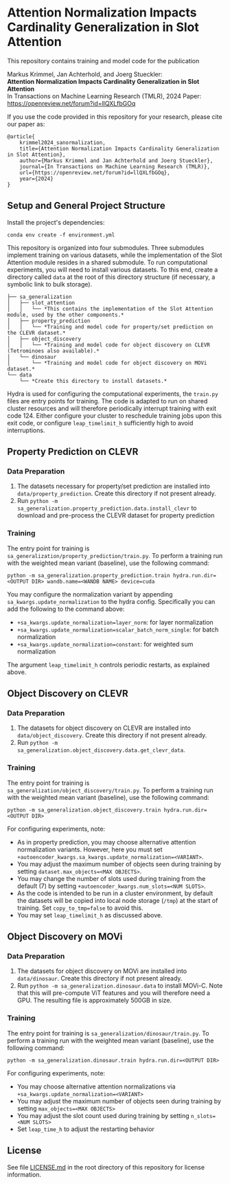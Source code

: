 # Attention Normalization Impacts Cardinality Generalization in Slot Attention
This repository contains training and model code for the publication

Markus Krimmel, Jan Achterhold, and Joerg Stueckler: \
**Attention Normalization Impacts Cardinality Generalization in Slot Attention**\
In Transactions on Machine Learning Research (TMLR), 2024
Paper: https://openreview.net/forum?id=llQXLfbGOq

If you use the code provided in this repository for your research, please cite our paper as:
```
@article{
    krimmel2024_sanormalization,
    title={Attention Normalization Impacts Cardinality Generalization in Slot Attention},
    author={Markus Krimmel and Jan Achterhold and Joerg Stueckler},
    journal={In Transactions on Machine Learning Research (TMLR)},
    url={https://openreview.net/forum?id=llQXLfbGOq},
    year={2024}
}
```

## Setup and General Project Structure
Install the project's dependencies:
```
conda env create -f environment.yml
```

This repository is organized into four submodules. Three submodules implement training on various datasets, while the implementation of the Slot Attention module resides in a shared submodule.
To run computational experiments, you will need to install various datasets. To this end, create a directory called `data` at the root of this directory structure (if necessary, a symbolic link to bulk storage).

```
├── sa_generalization
│   ├── slot_attention
│   │   └── *This contains the implementation of the Slot Attention module, used by the other components.*
│   ├── property_prediction
│   │   └── *Training and model code for property/set prediction on the CLEVR dataset.*
│   ├── object_discovery
│   │   └── *Training and model code for object discovery on CLEVR (Tetrominoes also available).*
│   └── dinosaur
│       └── *Training and model code for object discovery on MOVi dataset.*
└── data
    └── *Create this directory to install datasets.*
```

Hydra is used for configuring the computational experiments, the `train.py` files are entry points for training.
The code is adapted to run on shared cluster resources and will therefore periodically interrupt training with exit code 124. Either configure your cluster to reschedule training jobs upon this exit code, or configure `leap_timelimit_h` sufficiently high to avoid interruptions.


## Property Prediction on CLEVR
### Data Preparation
1. The datasets necessary for property/set prediction are installed into `data/property_prediction`. Create this directory if not present already.
2. Run `python -m sa_generalization.property_prediction.data.install_clevr` to download and pre-process the CLEVR dataset for property prediction

### Training
The entry point for training is `sa_generalization/property_prediction/train.py`.
To perform a training run with the weighted mean variant (baseline), use the following command:
```
python -m sa_generalization.property_prediction.train hydra.run.dir=<OUTPUT DIR> wandb.name=<WANDB NAME> device=cuda
```
You may configure the normalization variant by appending `sa_kwargs.update_normalization` to the hydra config.
Specifically you can add the following to the command above:
- `+sa_kwargs.update_normalization=layer_norm`: for layer normalization
- `+sa_kwargs.update_normalization=scalar_batch_norm_single`: for batch normalization
- `+sa_kwargs.update_normalization=constant`: for weighted sum normalization

The argument `leap_timelimit_h` controls periodic restarts, as explained above.

## Object Discovery on CLEVR
### Data Preparation
1. The datasets for object discovery on CLEVR are installed into `data/object_discovery`. Create this directory if not present already.
2. Run `python -m sa_generalization.object_discovery.data.get_clevr_data`.

### Training
The entry point for training is `sa_generalization/object_discovery/train.py`.
To perform a training run with the weighted mean variant (baseline), use the following command:
```
python -m sa_generalization.object_discovery.train hydra.run.dir=<OUTPUT DIR>
```
For configuring experiments, note:
- As in property prediction, you may choose alternative attention normalization variants. However, here you must set `+autoencoder_kwargs.sa_kwargs.update_normalization=<VARIANT>`.
- You may adjust the maximum number of objects seen during training by setting `dataset.max_objects=<MAX OBJECTS>`.
- You may change the number of slots used during training from the default (7) by setting `+autoencoder_kwargs.num_slots=<NUM SLOTS>`. 
- As the code is intended to be run in a cluster environment, by default the datasets will be copied into local node storage (`/tmp`) at the start of training. Set `copy_to_tmp=false` to avoid this.
- You may set `leap_timelimit_h` as discussed above.

## Object Discovery on MOVi
### Data Preparation
1. The datasets for object discovery on MOVi are installed into `data/dinosaur`. Create this directory if not present already.
2. Run `python -m sa_generalization.dinosaur.data` to install MOVi-C. Note that this will pre-compute ViT features and you will therefore need a GPU. The resulting file is approximately 500GB in size.

### Training
The entry point for training is `sa_generalization/dinosaur/train.py`.
To perform a training run with the weighted mean variant (baseline), use the following command:
```
python -m sa_generalization.dinosaur.train hydra.run.dir=<OUTPUT DIR>
```
For configuring experiments, note:
- You may choose alternative attention normalizations via `+sa_kwargs.update_normalization=<VARIANT>`
- You may adjust the maximum number of objects seen during training by setting `max_objects=<MAX OBJECTS>`
- You may adjust the slot count used during training by setting `n_slots=<NUM SLOTS>`
- Set `leap_time_h` to adjust the restarting behavior

## License
See file [LICENSE.md](LICENSE.md) in the root directory of this repository for license information. 
